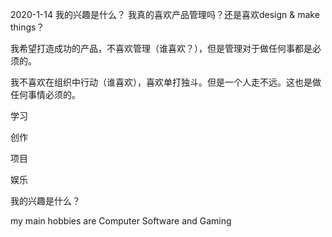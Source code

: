 2020-1-14 我的兴趣是什么？
我真的喜欢产品管理吗？还是喜欢design & make things？

我希望打造成功的产品，不喜欢管理（谁喜欢？），但是管理对于做任何事都是必须的。

我不喜欢在组织中行动（谁喜欢），喜欢单打独斗。但是一个人走不远。这也是做任何事情必须的。

学习

创作

项目

娱乐

我的兴趣是什么？

my main hobbies are Computer Software and Gaming
